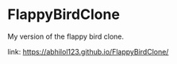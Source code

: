 # FlappyBirdClone
My version of the flappy bird clone.

link:
https://abhilol123.github.io/FlappyBirdClone/
